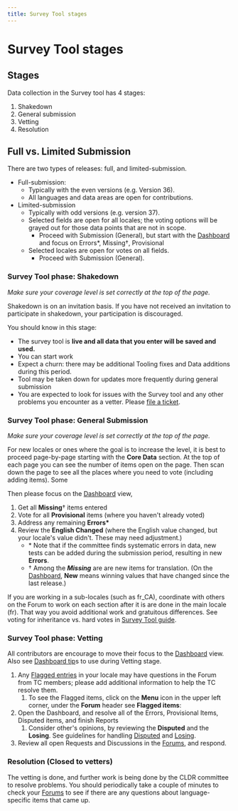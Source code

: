 ```yaml
---
title: Survey Tool stages
---
```


# Survey Tool stages

## Stages

Data collection in the Survey tool has 4 stages:

1. Shakedown
2. General submission
3. Vetting
4. Resolution

## Full vs. Limited Submission 

There are two types of releases: full, and limited-submission.

- Full-submission:
    - Typically with the even versions (e.g. Version 36).
    - All languages and data areas are open for contributions. 
- Limited-submission
    - Typically with odd versions (e.g. version 37).
    - Selected fields are open for all locales; the voting options will be grayed out for those data points that are not in scope.
        - Proceed with Submission (General), but start with the [Dashboard](https://cldr.unicode.org/translation/getting-started/guide#h.bmzr9ejnlv1u) and focus on Errors\*, Missing†, Provisional
    - Selected locales are open for votes on all fields.
        - Proceed with Submission (General). 

### Survey Tool phase: Shakedown

_Make sure your coverage level is set correctly at the top of the page._

Shakedown is on an invitation basis. If you have not received an invitation to participate in shakedown, your participation is discouraged.

You should know in this stage:

- The survey tool is **live and all data that you enter will be saved and used.**
- You can start work
- Expect a churn: there may be additional Tooling fixes and Data additions during this period. 
- Tool may be taken down for updates more frequently during general submission
- You are expected to look for issues with the Survey tool and any other problems you encounter as a vetter. Please [file a ticket](https://cldr.unicode.org/index/bug-reports).

### Survey Tool phase: General Submission

_Make sure your coverage level is set correctly at the top of the page._

For new locales or ones where the goal is to increase the level, it is best to proceed page-by-page starting with the **Core Data** section. At the top of each page you can see the number of items open on the page. Then scan down the page to see all the places where you need to vote (including adding items). Some 

Then please focus on the [Dashboard](https://cldr.unicode.org/translation/getting-started/guide#h.bmzr9ejnlv1u) view,

1. Get all **Missing**† items entered
2. Vote for all **Provisional** items (where you haven't already voted)
3. Address any remaining **Errors\***
4. Review the **English Changed** (where the English value changed, but your locale's value didn't. These may need adjustment.)
    - \* Note that if the committee finds systematic errors in data, new tests can be added during the submission period, resulting in new **Errors**.
    - † Among the _**Missing**_ are are new items for translation. (On the [Dashboard](https://cldr.unicode.org/translation/getting-started/guide#h.bmzr9ejnlv1u), **New** means winning values that have changed since the last release.)

If you are working in a sub-locales (such as fr\_CA), coordinate with others on the Forum to work on each section after it is are done in the main locale (fr). That way you avoid additional work and gratuitous differences. See voting for inheritance vs. hard votes in [Survey Tool guide](https://cldr.unicode.org/translation/getting-started/guide). 

### Survey Tool phase: Vetting

All contributors are encourage to move their focus to the [Dashboard](https://cldr.unicode.org/translation/getting-started/guide#h.bmzr9ejnlv1u) view. Also see [Dashboard tip](https://cldr.unicode.org/translation/getting-started/vetting-view)s to use during Vetting stage.
1. Any [Flagged entries](https://st.unicode.org/cldr-apps/v#flagged///) in your locale may have questions in the Forum from TC members; please add additional information to help the TC resolve them.
    1. To see the Flagged items, click on the **Menu** icon in the upper left corner, under the **Forum** header see **Flagged items**:
2. Open the Dashboard, and resolve all of the Errors, Provisional Items, Disputed items, and finish Reports
    1. Consider other's opinions, by reviewing the **Disputed** and the **Losing**. See guidelines for handling [Disputed](http://cldr.unicode.org/translation/getting-started/guide#TOC-Disputed) and [Losing](http://cldr.unicode.org/translation/getting-started/guide#TOC-Losing).
3. Review all open Requests and Discussions in the [Forums](https://cldr.unicode.org/translation/getting-started/guide#h.fx4wl2fl31az), and respond.


### Resolution (Closed to vetters)

The vetting is done, and further work is being done by the CLDR committee to resolve problems. You should periodically take a couple of minutes to check your [Forums](https://cldr.unicode.org/translation/getting-started/guide#h.fx4wl2fl31az) to see if there are any questions about language-specific items that came up.

